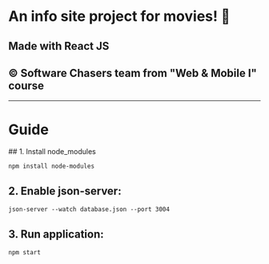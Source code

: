 <h1>An info site project for movies! 🍿</h1>
<h2>Made with React JS</h2>
<h2>&copy; Software Chasers team from "Web & Mobile I" course</h2>
<hr>
<h1>Guide</h1>
## 1. Install node_modules

<code>npm install node-modules</code>

## 2. Enable json-server:

<code>json-server --watch database.json --port 3004</code>

## 3. Run application:

<code>npm start</code>
